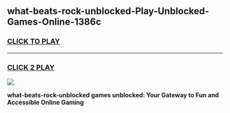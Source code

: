 
## what-beats-rock-unblocked-Play-Unblocked-Games-Online-1386c
<h3>
<a href="https://premium76.site?title=what-beats-rock-unblocked&ref=25A">CLICK TO PLAY</a></h3>
<hr>

<h3>
<a href="https://premium76.site?title=what-beats-rock-unblocked&ref=25A">CLICK 2 PLAY</a>
  
</h3>

<a href="https://premium76.site?title=what-beats-rock-unblocked&ref=25A"><img src="https://clearcache.store/games.png"></a>


**what-beats-rock-unblocked games unblocked: Your Gateway to Fun and Accessible Online Gaming**
